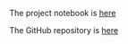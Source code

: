 The project notebook is [here](Notebook.nb.html)

The GitHub repository is [here](https://github.com/CannataUTDV/s17dvfinalproject-mbigi-stroe-kranz)
